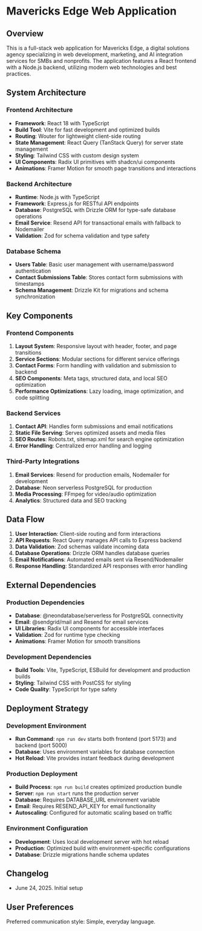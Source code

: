 # Mavericks Edge Web Application

## Overview

This is a full-stack web application for Mavericks Edge, a digital solutions agency specializing in web development, marketing, and AI integration services for SMBs and nonprofits. The application features a React frontend with a Node.js backend, utilizing modern web technologies and best practices.

## System Architecture

### Frontend Architecture
- **Framework**: React 18 with TypeScript
- **Build Tool**: Vite for fast development and optimized builds
- **Routing**: Wouter for lightweight client-side routing
- **State Management**: React Query (TanStack Query) for server state management
- **Styling**: Tailwind CSS with custom design system
- **UI Components**: Radix UI primitives with shadcn/ui components
- **Animations**: Framer Motion for smooth page transitions and interactions

### Backend Architecture
- **Runtime**: Node.js with TypeScript
- **Framework**: Express.js for RESTful API endpoints
- **Database**: PostgreSQL with Drizzle ORM for type-safe database operations
- **Email Service**: Resend API for transactional emails with fallback to Nodemailer
- **Validation**: Zod for schema validation and type safety

### Database Schema
- **Users Table**: Basic user management with username/password authentication
- **Contact Submissions Table**: Stores contact form submissions with timestamps
- **Schema Management**: Drizzle Kit for migrations and schema synchronization

## Key Components

### Frontend Components
1. **Layout System**: Responsive layout with header, footer, and page transitions
2. **Service Sections**: Modular sections for different service offerings
3. **Contact Forms**: Form handling with validation and submission to backend
4. **SEO Components**: Meta tags, structured data, and local SEO optimization
5. **Performance Optimizations**: Lazy loading, image optimization, and code splitting

### Backend Services
1. **Contact API**: Handles form submissions and email notifications
2. **Static File Serving**: Serves optimized assets and media files
3. **SEO Routes**: Robots.txt, sitemap.xml for search engine optimization
4. **Error Handling**: Centralized error handling and logging

### Third-Party Integrations
1. **Email Services**: Resend for production emails, Nodemailer for development
2. **Database**: Neon serverless PostgreSQL for production
3. **Media Processing**: FFmpeg for video/audio optimization
4. **Analytics**: Structured data and SEO tracking

## Data Flow

1. **User Interaction**: Client-side routing and form interactions
2. **API Requests**: React Query manages API calls to Express backend
3. **Data Validation**: Zod schemas validate incoming data
4. **Database Operations**: Drizzle ORM handles database queries
5. **Email Notifications**: Automated emails sent via Resend/Nodemailer
6. **Response Handling**: Standardized API responses with error handling

## External Dependencies

### Production Dependencies
- **Database**: @neondatabase/serverless for PostgreSQL connectivity
- **Email**: @sendgrid/mail and Resend for email services
- **UI Libraries**: Radix UI components for accessible interfaces
- **Validation**: Zod for runtime type checking
- **Animations**: Framer Motion for smooth transitions

### Development Dependencies
- **Build Tools**: Vite, TypeScript, ESBuild for development and production builds
- **Styling**: Tailwind CSS with PostCSS for styling
- **Code Quality**: TypeScript for type safety

## Deployment Strategy

### Development Environment
- **Run Command**: `npm run dev` starts both frontend (port 5173) and backend (port 5000)
- **Database**: Uses environment variables for database connection
- **Hot Reload**: Vite provides instant feedback during development

### Production Deployment
- **Build Process**: `npm run build` creates optimized production bundle
- **Server**: `npm run start` runs the production server
- **Database**: Requires DATABASE_URL environment variable
- **Email**: Requires RESEND_API_KEY for email functionality
- **Autoscaling**: Configured for automatic scaling based on traffic

### Environment Configuration
- **Development**: Uses local development server with hot reload
- **Production**: Optimized build with environment-specific configurations
- **Database**: Drizzle migrations handle schema updates

## Changelog

- June 24, 2025. Initial setup

## User Preferences

Preferred communication style: Simple, everyday language.